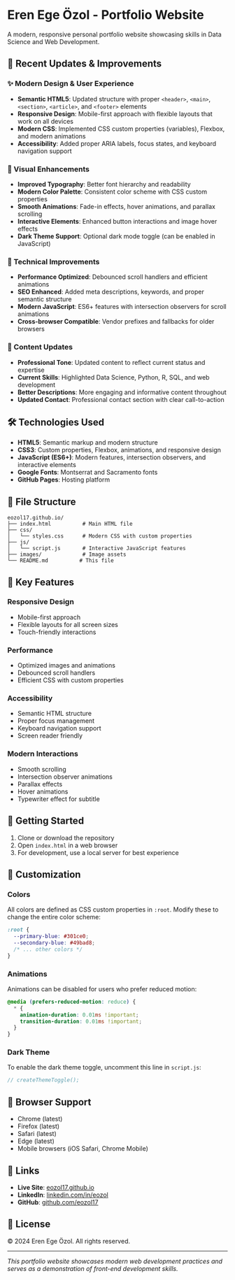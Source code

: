 # Eren Ege Özol - Portfolio Website

A modern, responsive personal portfolio website showcasing skills in Data Science and Web Development.

## 🚀 Recent Updates & Improvements

### ✨ Modern Design & User Experience
- **Semantic HTML5**: Updated structure with proper `<header>`, `<main>`, `<section>`, `<article>`, and `<footer>` elements
- **Responsive Design**: Mobile-first approach with flexible layouts that work on all devices
- **Modern CSS**: Implemented CSS custom properties (variables), Flexbox, and modern animations
- **Accessibility**: Added proper ARIA labels, focus states, and keyboard navigation support

### 🎨 Visual Enhancements
- **Improved Typography**: Better font hierarchy and readability
- **Modern Color Palette**: Consistent color scheme with CSS custom properties
- **Smooth Animations**: Fade-in effects, hover animations, and parallax scrolling
- **Interactive Elements**: Enhanced button interactions and image hover effects
- **Dark Theme Support**: Optional dark mode toggle (can be enabled in JavaScript)

### 📱 Technical Improvements
- **Performance Optimized**: Debounced scroll handlers and efficient animations
- **SEO Enhanced**: Added meta descriptions, keywords, and proper semantic structure
- **Modern JavaScript**: ES6+ features with intersection observers for scroll animations
- **Cross-browser Compatible**: Vendor prefixes and fallbacks for older browsers

### 📝 Content Updates
- **Professional Tone**: Updated content to reflect current status and expertise
- **Current Skills**: Highlighted Data Science, Python, R, SQL, and web development
- **Better Descriptions**: More engaging and informative content throughout
- **Updated Contact**: Professional contact section with clear call-to-action

## 🛠️ Technologies Used

- **HTML5**: Semantic markup and modern structure
- **CSS3**: Custom properties, Flexbox, animations, and responsive design
- **JavaScript (ES6+)**: Modern features, intersection observers, and interactive elements
- **Google Fonts**: Montserrat and Sacramento fonts
- **GitHub Pages**: Hosting platform

## 📁 File Structure

```
eozol17.github.io/
├── index.html          # Main HTML file
├── css/
│   └── styles.css      # Modern CSS with custom properties
├── js/
│   └── script.js       # Interactive JavaScript features
├── images/             # Image assets
└── README.md          # This file
```

## 🎯 Key Features

### Responsive Design
- Mobile-first approach
- Flexible layouts for all screen sizes
- Touch-friendly interactions

### Performance
- Optimized images and animations
- Debounced scroll handlers
- Efficient CSS with custom properties

### Accessibility
- Semantic HTML structure
- Proper focus management
- Keyboard navigation support
- Screen reader friendly

### Modern Interactions
- Smooth scrolling
- Intersection observer animations
- Parallax effects
- Hover animations
- Typewriter effect for subtitle

## 🚀 Getting Started

1. Clone or download the repository
2. Open `index.html` in a web browser
3. For development, use a local server for best experience

## 🔧 Customization

### Colors
All colors are defined as CSS custom properties in `:root`. Modify these to change the entire color scheme:

```css
:root {
  --primary-blue: #301ce0;
  --secondary-blue: #49bad8;
  /* ... other colors */
}
```

### Animations
Animations can be disabled for users who prefer reduced motion:

```css
@media (prefers-reduced-motion: reduce) {
  * {
    animation-duration: 0.01ms !important;
    transition-duration: 0.01ms !important;
  }
}
```

### Dark Theme
To enable the dark theme toggle, uncomment this line in `script.js`:
```javascript
// createThemeToggle();
```

## 📱 Browser Support

- Chrome (latest)
- Firefox (latest)
- Safari (latest)
- Edge (latest)
- Mobile browsers (iOS Safari, Chrome Mobile)

## 🔗 Links

- **Live Site**: [eozol17.github.io](https://eozol17.github.io)
- **LinkedIn**: [linkedin.com/in/eozol](https://www.linkedin.com/in/eozol)
- **GitHub**: [github.com/eozol17](https://github.com/eozol17)

## 📄 License

© 2024 Eren Ege Özol. All rights reserved.

---

*This portfolio website showcases modern web development practices and serves as a demonstration of front-end development skills.*
